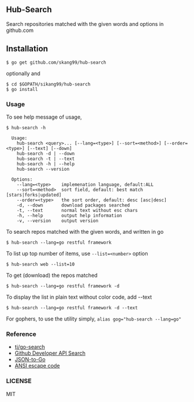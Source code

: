 ## Hub-Search

Search repositories matched with the given words and options in github.com


## Installation

```
$ go get github.com/skang99/hub-search
```
optionally and
```
$ cd $GOPATH/sikang99/hub-search
$ go install
```


### Usage

To see help message of usage, 
```
$ hub-search -h

  Usage:
    hub-search <query>... [--lang=<type>] [--sort=<method>] [--order=<type>] [--text] [--down]
    hub-search -d | --down
    hub-search -t | --text
    hub-search -h | --help
    hub-search --version

  Options:
    --lang=<type>    implemenation language, default:ALL
    --sort=<method>  sort field, default: best match [stars|forks|updated]
    --order=<type>   the sort order, default: desc [asc|desc]
    -d, --down       download packages searched
    -t, --text       normal text without esc chars
    -h, --help       output help information
    -v, --version    output version
```

To search repos matched with the given words, and written in go
```
$ hub-search --lang=go restful framework
```

To list up top number of items, use `--list=<number>` option
```
$ hub-search web --list=10
```

To get (download) the repos matched
```
$ hub-search --lang=go restful framework -d
```

To display the list in plain text without color code, add --text
```
$ hub-search --lang=go restful framework -d --text
```

For gophers, to use the utility simply, `alias gog="hub-search --lang=go"`


### Reference

- [tj/go-search](http://github.com/tj-go-search)
- [Github Developer API Search](https://developer.github.com/v3/search/)
- [JSON-to-Go](http://mholt.github.io/json-to-go/)
- [ANSI escape code](http://en.wikipedia.org/wiki/ANSI_escape_code)

### LICENSE

MIT

